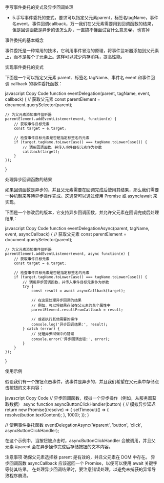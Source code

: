 手写事件委托的变式及异步回调处理
- 5.手写事件委托的变式，要求可以指定父元素parent，标签名tagName，事件名event，事件回调callback，万一我们在父元素需要用到回调函数的结果，但是回调函数是异步的该怎么办，一直搞不懂面试官什么意思😭，也寄掉


事件委托的基本概念

事件委托是一种常用的技术，它利用事件冒泡的原理，将事件监听器添加到父元素上，而不是每个子元素上。这样可以减少内存消耗，提高性能。

实现事件委托的变式

下面是一个可以指定父元素 parent、标签名 tagName、事件名 event 和事件回调 callback 的事件委托函数：

javascript
Copy Code
function eventDelegation(parent, tagName, event, callback) {
    // 获取父元素
    const parentElement = document.querySelector(parent);
    
    // 为父元素添加事件监听器
    parentElement.addEventListener(event, function(e) {
        // 获取事件目标元素
        const target = e.target;
        
        // 检查事件目标元素是否是指定标签名的元素
        if (target.tagName.toLowerCase() === tagName.toLowerCase()) {
            // 调用回调函数，并传入事件目标元素作为参数
            callback(target);
        }
    });
}

处理异步回调函数的结果

如果回调函数是异步的，并且父元素需要在回调完成后使用其结果，那么我们需要一种机制来等待异步操作完成。这通常可以通过使用 Promise 或 async/await 来实现。

下面是一个修改后的版本，它支持异步回调函数，并允许父元素在回调完成后处理结果：

javascript
Copy Code
function eventDelegationAsync(parent, tagName, event, asyncCallback) {
    // 获取父元素
    const parentElement = document.querySelector(parent);
    
    // 为父元素添加事件监听器
    parentElement.addEventListener(event, async function(e) {
        // 获取事件目标元素
        const target = e.target;
        
        // 检查事件目标元素是否是指定标签名的元素
        if (target.tagName.toLowerCase() === tagName.toLowerCase()) {
            // 调用异步回调函数，并传入事件目标元素作为参数
            try {
                const result = await asyncCallback(target);
                
                // 在这里处理异步回调的结果
                // 例如，可以将结果存储在父元素的某个属性中
                parentElement.resultFromCallback = result;
                
                // 或者执行其他需要的操作
                console.log('异步回调结果:', result);
            } catch (error) {
                // 处理异步回调中的错误
                console.error('异步回调出错:', error);
            }
        }
    });
}

使用示例

假设我们有一个按钮点击事件，该事件是异步的，并且我们希望在父元素中存储点击按钮的文本内容：

javascript
Copy Code
// 异步回调函数，模拟一个异步操作（例如，从服务器获取数据）
async function asyncButtonClickHandler(button) {
    // 模拟异步延迟
    return new Promise((resolve) => {
        setTimeout(() => {
            resolve(button.textContent);
        }, 1000);
    });
}

// 使用事件委托函数
eventDelegationAsync('#parent', 'button', 'click', asyncButtonClickHandler);


在这个示例中，当按钮被点击时，asyncButtonClickHandler 会被调用，并且父元素 #parent 会在异步操作完成后存储按钮的文本内容。

注意事项
确保父元素选择器 parent 是有效的，并且父元素在 DOM 中存在。
异步回调函数 asyncCallback 应该返回一个 Promise，以便可以使用 await 关键字等待其结果。
在处理异步回调结果时，要注意错误处理，以避免未捕获的异常导致程序崩溃。